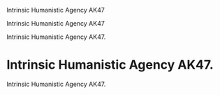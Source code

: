 Intrinsic Humanistic Agency AK47

Intrinsic Humanistic Agency AK47

Intrinsic Humanistic Agency AK47.

# Intrinsic Humanistic Agency AK47.

Intrinsic Humanistic Agency AK47.
